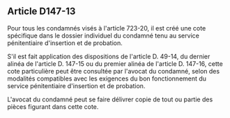Article D147-13
----
Pour tous les condamnés visés à l'article 723-20, il est créé une cote
spécifique dans le dossier individuel du condamné tenu au service pénitentiaire
d'insertion et de probation.

S'il est fait application des dispositions de l'article D. 49-14, du dernier
alinéa de l'article D. 147-15 ou du premier alinéa de l'article D. 147-16, cette
cote particulière peut être consultée par l'avocat du condamné, selon des
modalités compatibles avec les exigences du bon fonctionnement du service
pénitentiaire d'insertion et de probation.

L'avocat du condamné peut se faire délivrer copie de tout ou partie des pièces
figurant dans cette cote.
